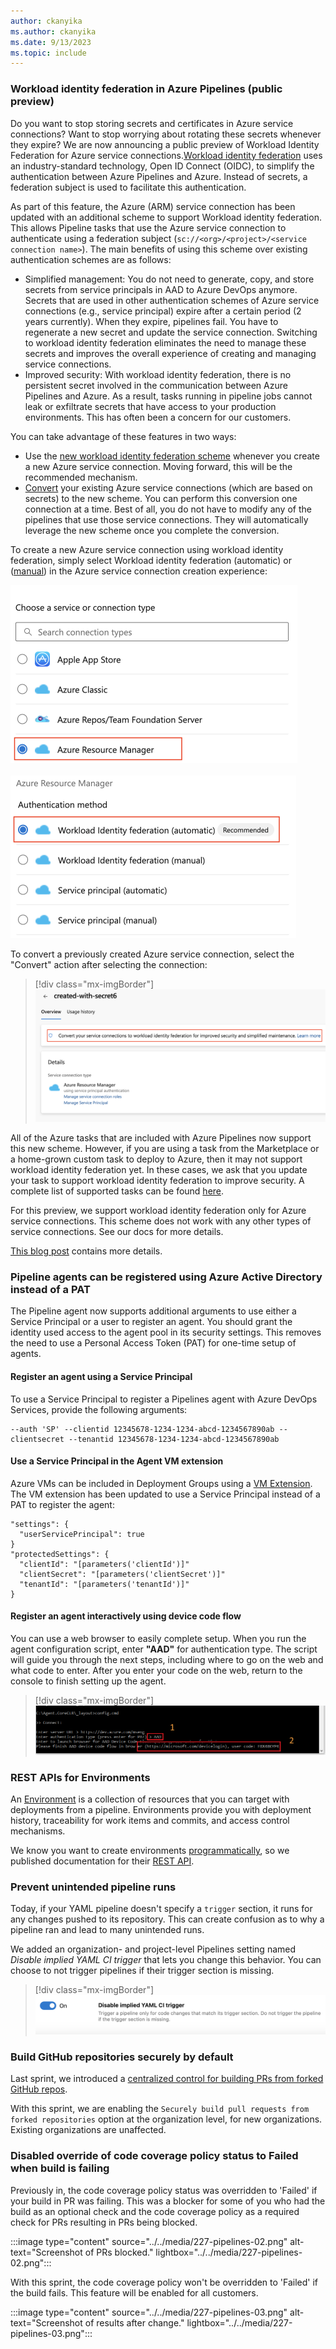 ```yaml
---
author: ckanyika
ms.author: ckanyika
ms.date: 9/13/2023
ms.topic: include
---
```



###  Workload identity federation in Azure Pipelines (public preview)

Do you want to stop storing secrets and certificates in Azure service connections? Want to stop worrying about rotating these secrets whenever they expire? We are now announcing a public preview of Workload Identity Federation for Azure service connections.[Workload identity federation](/azure/active-directory/workload-identities/workload-identity-federation) uses an industry-standard technology, Open ID Connect (OIDC), to simplify the authentication between Azure Pipelines and Azure. Instead of secrets, a federation subject is used to facilitate this authentication.

As part of this feature, the Azure (ARM) service connection has been updated with an additional scheme to support Workload identity federation. This allows Pipeline tasks that use the Azure service connection to authenticate using a federation subject (`sc://<org>/<project>/<service connection name>`). The main benefits of using this scheme over existing authentication schemes are as follows:

- Simplified management: You do not need to generate, copy, and store secrets from service principals in AAD to Azure DevOps anymore. Secrets that are used in other authentication schemes of Azure service connections (e.g., service principal) expire after a certain period (2 years currently). When they expire, pipelines fail. You have to regenerate a new secret and update the service connection. Switching to workload identity federation eliminates the need to manage these secrets and improves the overall experience of creating and managing service connections.  
- Improved security: With workload identity federation, there is no persistent secret involved in the communication between Azure Pipelines and Azure. As a result, tasks running in pipeline jobs cannot leak or exfiltrate secrets that have access to your production environments. This has often been a concern for our customers.

You can take advantage of these features in two ways:

- Use the [new workload identity federation scheme](https://aka.ms/azdo-rm-workload-identity) whenever you create a new Azure service connection. Moving forward, this will be the recommended mechanism.
- [Convert](https://aka.ms/azdo-rm-workload-identity-conversion) your existing Azure service connections (which are based on secrets) to the new scheme. You can perform this conversion one connection at a time. Best of all, you do not have to modify any of the pipelines that use those service connections. They will automatically leverage the new scheme once you complete the conversion.

To create a new Azure service connection using workload identity federation, simply select Workload identity federation (automatic) or ([manual](https://aka.ms/azdo-rm-workload-identity-manual)) in the Azure service connection creation experience:

<div class="mx-imgBorder">
<img src="../../media/227-pipelines-05.png" width="459" height="285" alt="Screenshot of resource manager.">
</div>
<br/>
<div class="mx-imgBorder">
<img src="../../media/227-pipelines-06.png" width="457" height="260" alt="Screenshot of identify federation.">
</div>

To convert a previously created Azure service connection, select the "Convert" action after selecting the connection:

> [!div class="mx-imgBorder"]
> ![ Screenshot of convert.](../../media/227-pipelines-07.png " Screenshot of convert")

All of the Azure tasks that are included with Azure Pipelines now support this new scheme. However, if you are using a task from the Marketplace or a home-grown custom task to deploy to Azure, then it may not support workload identity federation yet. In these cases, we ask that you update your task to support workload identity federation to improve security. A complete list of supported tasks can be found [here](https://aka.ms/azdo-rm-workload-identity-troubleshooting).

For this preview, we support workload identity federation only for Azure service connections. This scheme does not work with any other types of service connections. See our docs for more details.

[This blog post](https://devblogs.microsoft.com/devops/public-preview-of-workload-identity-federation-for-azure-pipelines/) contains more details.

###  Pipeline agents can be registered using Azure Active Directory instead of a PAT

The Pipeline agent now supports additional arguments to use either a Service Principal or a user to register an agent. You should grant the identity used access to the agent pool in its security settings. This removes the need to use a Personal Access Token (PAT) for one-time setup of agents.

####  Register an agent using a Service Principal

To use a Service Principal to register a Pipelines agent with Azure DevOps Services, provide the following arguments:
```
--auth 'SP' --clientid 12345678-1234-1234-abcd-1234567890ab --clientsecret --tenantid 12345678-1234-1234-abcd-1234567890ab
```
####  Use a Service Principal in the Agent VM extension

Azure VMs can be included in Deployment Groups using a [VM Extension](/azure/devops/pipelines/release/deployment-groups/howto-provision-deployment-group-agents?view=azure-devops#install-the-azure-pipelines-agent-azure-vm-extension-using-an-arm-template&preserve-view=true). The VM extension has been updated to use a Service Principal instead of a PAT to register the agent:
```
"settings": {
  "userServicePrincipal": true     
}
"protectedSettings": {
  "clientId": "[parameters('clientId')]"      
  "clientSecret": "[parameters('clientSecret')]"      
  "tenantId": "[parameters('tenantId')]"      
}
```
#### Register an agent interactively using device code flow

You can use a web browser to easily complete setup. When you run the agent configuration script, enter **"AAD"** for authentication type. The script will guide you through the next steps, including where to go on the web and what code to enter. After you enter your code on the web, return to the console to finish setting up the agent.

> [!div class="mx-imgBorder"]
> ![ Screenshot of authentication flow.](../../media/227-pipelines-04.png " Screenshot of authentication flow")


### REST APIs for Environments

An [Environment](/azure/devops/pipelines/process/environments?view=azure-devops&preserve-view=true) is a collection of resources that you can target with deployments from a pipeline. Environments provide you with deployment history, traceability for work items and commits, and access control mechanisms.

We know you want to create environments [programmatically](https://developercommunity.visualstudio.com/t/rest-api-to-manage-environments-yaml-pipelines/859033), so we published documentation for their [REST API](/rest/api/azure/devops/environments/environments/add).

### Prevent unintended pipeline runs

Today, if your YAML pipeline doesn't specify a `trigger` section, it runs for any changes pushed to its repository. This can create confusion as to why a pipeline ran and lead to many unintended runs.

We added an organization- and project-level Pipelines setting named _Disable implied YAML CI trigger_ that lets you change this behavior. You can choose to not trigger pipelines if their trigger section is missing.

> [!div class="mx-imgBorder"]
> ![ Screenshot of YAML CI trigger.](../../media/227-pipelines-01.png " Screenshot of YAML CI trigger")

### Build GitHub repositories securely by default

Last sprint, we introduced a [centralized control for building PRs from forked GitHub repos](/azure/devops/release-notes/2023/sprint-226-update#centralized-control-for-building-prs-from-forked-github-repos).

With this sprint, we are enabling the `Securely build pull requests from forked repositories` option at the organization level, for new organizations. Existing organizations are unaffected.

### Disabled override of code coverage policy status to Failed when build is failing

Previously in, the code coverage policy status was overridden to 'Failed' if your build in PR was failing. This was a blocker for some of you who had the build as an optional check and the code coverage policy as a required check for PRs resulting in PRs being blocked.

:::image type="content" source="../../media/227-pipelines-02.png" alt-text="Screenshot of PRs blocked." lightbox="../../media/227-pipelines-02.png":::

With this sprint, the code coverage policy won't be overridden to 'Failed' if the build fails.
This feature will be enabled for all customers.

:::image type="content" source="../../media/227-pipelines-03.png" alt-text="Screenshot of results after change." lightbox="../../media/227-pipelines-03.png":::



